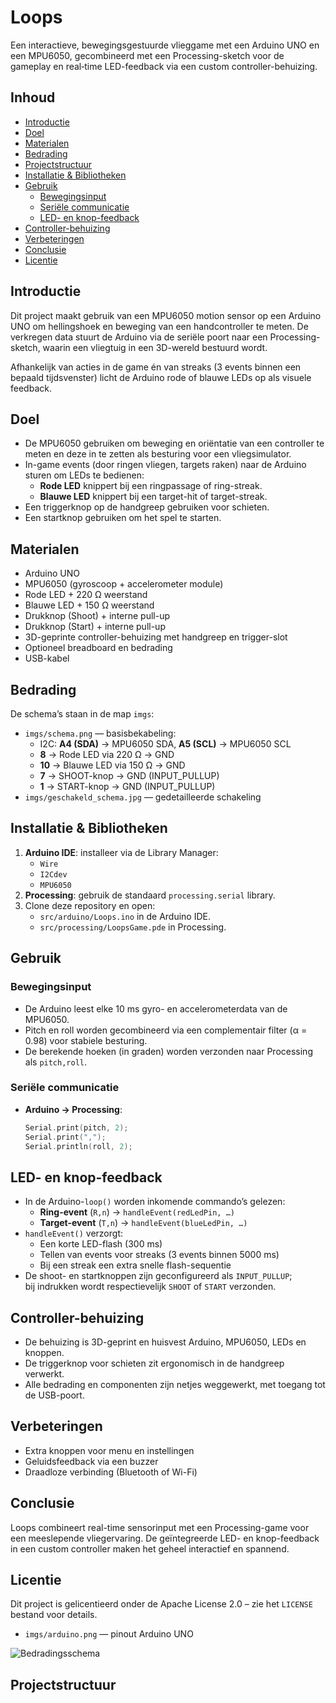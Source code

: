 # Loops

Een interactieve, bewegingsgestuurde vlieggame met een Arduino UNO en een MPU6050, gecombineerd met een Processing-sketch voor de gameplay en real‐time LED-feedback via een custom controller-behuizing.

## Inhoud

- [Introductie](#introductie)
- [Doel](#doel)
- [Materialen](#materialen)
- [Bedrading](#bedrading)
- [Projectstructuur](#projectstructuur)
- [Installatie & Bibliotheken](#installatie--bibliotheken)
- [Gebruik](#gebruik)  
  - [Bewegingsinput](#bewegingsinput)  
  - [Seriële communicatie](#seriële-communicatie)  
  - [LED- en knop-feedback](#led--en-knop-feedback)  
- [Controller-behuizing](#controller-behuizing)
- [Verbeteringen](#verbeteringen)
- [Conclusie](#conclusie)
- [Licentie](#licentie)

## Introductie

Dit project maakt gebruik van een MPU6050 motion sensor op een Arduino UNO om hellingshoek en beweging van een handcontroller te meten. De verkregen data stuurt de Arduino via de seriële poort naar een Processing-sketch, waarin een vliegtuig in een 3D-wereld bestuurd wordt.

Afhankelijk van acties in de game én van streaks (3 events binnen een bepaald tijdsvenster) licht de Arduino rode of blauwe LEDs op als visuele feedback.

## Doel

- De MPU6050 gebruiken om beweging en oriëntatie van een controller te meten en deze in te zetten als besturing voor een vliegsimulator.
- In-game events (door ringen vliegen, targets raken) naar de Arduino sturen om LEDs te bedienen:  
  - **Rode LED** knippert bij een ringpassage of ring-streak.  
  - **Blauwe LED** knippert bij een target-hit of target-streak.  
- Een triggerknop op de handgreep gebruiken voor schieten.  
- Een startknop gebruiken om het spel te starten.

## Materialen

- Arduino UNO  
- MPU6050 (gyroscoop + accelerometer module)  
- Rode LED + 220 Ω weerstand  
- Blauwe LED + 150 Ω weerstand  
- Drukknop (Shoot) + interne pull-up  
- Drukknop (Start) + interne pull-up  
- 3D-geprinte controller-behuizing met handgreep en trigger-slot  
- Optioneel breadboard en bedrading  
- USB-kabel

## Bedrading

De schema’s staan in de map `imgs`:

- `imgs/schema.png` — basisbekabeling:  
  - I2C: **A4 (SDA)** → MPU6050 SDA, **A5 (SCL)** → MPU6050 SCL  
  - **8** → Rode LED via 220 Ω → GND  
  - **10** → Blauwe LED via 150 Ω → GND  
  - **7** → SHOOT-knop → GND (INPUT_PULLUP)  
  - **1** → START-knop → GND (INPUT_PULLUP)  
- `imgs/geschakeld_schema.jpg` — gedetailleerde schakeling  


## Installatie & Bibliotheken

1. **Arduino IDE**: installeer via de Library Manager:  
   - `Wire`  
   - `I2Cdev`  
   - `MPU6050`  
2. **Processing**: gebruik de standaard `processing.serial` library.  
3. Clone deze repository en open:  
   - `src/arduino/Loops.ino` in de Arduino IDE.  
   - `src/processing/LoopsGame.pde` in Processing.

## Gebruik

### Bewegingsinput

- De Arduino leest elke 10 ms gyro- en accelerometerdata van de MPU6050.  
- Pitch en roll worden gecombineerd via een complementair filter (α = 0.98) voor stabiele besturing.  
- De berekende hoeken (in graden) worden verzonden naar Processing als `pitch,roll`.

### Seriële communicatie

- **Arduino → Processing**:
  ```cpp
  Serial.print(pitch, 2);
  Serial.print(",");
  Serial.println(roll, 2);

## LED- en knop-feedback

- In de Arduino-`loop()` worden inkomende commando’s gelezen:  
  - **Ring-event** (`R,n`) → `handleEvent(redLedPin, …)`  
  - **Target-event** (`T,n`) → `handleEvent(blueLedPin, …)`  
- `handleEvent()` verzorgt:  
  - Een korte LED-flash (300 ms)  
  - Tellen van events voor streaks (3 events binnen 5000 ms)  
  - Bij een streak een extra snelle flash-sequentie  
- De shoot- en startknoppen zijn geconfigureerd als `INPUT_PULLUP`;  
  bij indrukken wordt respectievelijk `SHOOT` of `START` verzonden.

## Controller-behuizing

- De behuizing is 3D-geprint en huisvest Arduino, MPU6050, LEDs en knoppen.  
- De triggerknop voor schieten zit ergonomisch in de handgreep verwerkt.  
- Alle bedrading en componenten zijn netjes weggewerkt, met toegang tot de USB-poort.

## Verbeteringen
 
- Extra knoppen voor menu en instellingen  
- Geluidsfeedback via een buzzer  
- Draadloze verbinding (Bluetooth of Wi-Fi)

## Conclusie

Loops combineert real-time sensorinput met een Processing-game voor een meeslepende vliegervaring. De geïntegreerde LED- en knop-feedback in een custom controller maken het geheel interactief en spannend.

## Licentie

Dit project is gelicentieerd onder de Apache License 2.0 – zie het `LICENSE` bestand voor details.  


- `imgs/arduino.png` — pinout Arduino UNO  

![Bedradingsschema](imgs/schema.png)

## Projectstructuur


